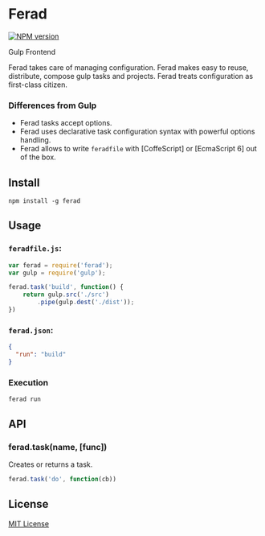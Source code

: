 # Ferad
[![NPM version][npm-image]][npm-url]

Gulp Frontend

Ferad takes care of managing configuration. Ferad makes easy to reuse, distribute, compose gulp tasks and projects. Ferad treats configuration as first-class citizen.

### Differences from Gulp
- Ferad tasks accept options.
- Ferad uses declarative task configuration syntax with powerful options handling.
- Ferad allows to write `feradfile` with [CoffeScript] or [EcmaScript 6] out of the box.

## Install
```shell
npm install -g ferad
```

## Usage
### `feradfile.js`:
```javascript
var ferad = require('ferad');
var gulp = require('gulp');

ferad.task('build', function() {
    return gulp.src('./src')
        .pipe(gulp.dest('./dist'));
})
```
### `ferad.json`:
```json
{
  "run": "build"
}
```
### Execution
```shell
ferad run
```

## API

### ferad.task(name, [func])
Creates or returns a task.
```javascript
ferad.task('do', function(cb))
```

## License
[MIT License](https://en.wikipedia.org/wiki/MIT_License)

[npm-url]: https://npmjs.org/package/ferad
[npm-image]: https://img.shields.io/npm/v/ferad.svg
